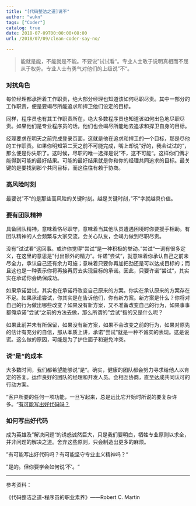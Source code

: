 ```yaml
---
title: "[代码整洁之道]说不"
author: "wukn"
tags: ["Coder"]
catalog: true
date: 2018-07-09T00:00:00+08:00
url: /2018/07/09/clean-coder-say-no/

---
```


> 能就是能，不能就是不能。不要说”试试看“。专业人士敢于说明真相而不屈从于权势。专业人士有勇气对他们的上级说”不“。

<!--more-->

### 对抗角色

每位经理都承担着工作职责，绝大部分经理也知道该如何尽职尽责。其中一部分的工作职责，便是要竭尽所能追求和捍卫他们设定的目标。

同样，程序员也有其工作职责所在，绝大多数程序员也知道该如何出色地尽职尽责。如果他们是专业程序员的话，他们也会竭尽所能地去追求和捍卫自身的目标。

经理要求在明天之前完成登录页面，这就是他在追求和捍卫的一个目标，那是尽他的工作职责。如果你明知第二天之前不可能完成，嘴上却说”好的，我会试试的“，那么便是你失职了。这时候，尽职的唯一选择是说”不，这不可能“。这样你们俩才能得到可能的最好结果。可能的最好结果就是你和你的经理共同追求的目标。最关键的是要找到那个共同目标，而这往往有赖于协商。

### 高风险时刻

最要说”不“的是那些高风险的关键时刻。越是关键时刻，”不“字就越具价值。

### 要有团队精神

具备团队精神，意味着恪尽职守，意味着当其他队员遭遇困境时你要援手相助。有团队精神的人会频繁与大家交流，会关心队友，会竭力做到尽职尽责。

没有”试试看“这回事。或许你觉得”尝试“是一种积极的举动。”尝试“一词有很多定义，在这里的意思是”付出额外的精力“。许诺”尝试“，就意味着你承认自己之前未尽全力，承认自己还有余力可施；意味着只要你再加把劲还是可以达成目标的；而且这也是一种表示你将再接再厉去实现目标的承诺。因此，只要许诺”尝试“，其实实在承诺你会确保成功。

如果承诺尝试，其实也在承诺将改变自己原来的方案。你实在承认原来的方案存在不足。如果承诺尝试，你其实是在告诉他们，你有新方案。新方案是什么？你将对自己的行为做出哪些改变？如果没有新方案，又不准备改变自己的行为，如果事事都俺承诺”尝试“之前的方法去做，那么所谓的”尝试“指的又是什么呢？

如果此前并未有所保留，如果没有新方案，如果不会改变之前的行为，如果对原先的估计有充分的自信，那从本质上讲，承诺”尝试“就是一种不诚实的表现。这是说谎。这么做的原因，可能是为了护住面子和避免冲突。

### 说”是“的成本

大多数时间，我们都希望能够说”是“。确实，健康的团队都会努力寻求给他人以肯定的答复。运作良好的团队的经理和开发人员。会相互协商，直至达成共同认可的行动方案。

”客户所要的任何一项功能，一旦写起来，总是远比它开始时所说的要复杂许多。“[有可能写出好代码吗？](http://raptureinvenice.com/?p=63)

### 如何写出好代码

成为英雄及”解决问题“的诱惑诚然巨大，只是我们要明白，牺牲专业原则以求全，并非问题的解决之道。舍弃这些原则，只会制造出更多的麻烦。

”有可能写出好代码吗？有可能坚守专业主义精神吗？“

”是的。但你要学会如何说‘不’。“



---

参考资料：

《代码整洁之道-程序员的职业素养》——Robert C. Martin
